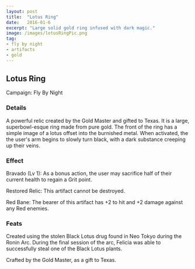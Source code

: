 ```yaml
---
layout: post
title:  "Lotus Ring"
date:   2016-01-6
excerpt: "Large solid gold ring infused with dark magic."
image: /images/lotusRingPic.png
tag:
- fly by night
- artifacts 
- gold
---
```


## Lotus Ring
Campaign: Fly By Night

### Details

A powerful relic created by the Gold Master and gifted to Texas. It is a large, superbowl-esque ring made from pure gold. The front of the ring has a simple image of a lotus offset into the burnished metal. When activated, the the user's arm begins to slowly turn black, with a dark substance creeping up their veins.


### Effect

Bravado (Lv 1):
As a bonus action, the user may sacrifice half of their current health to regain a Grit point.

Restored Relic:
This artifact cannot be destroyed.

Red Bane:
The bearer of this artifact has +2 to hit and +2 damage against any Red enemies.

### Feats

Created using the stolen Black Lotus drug found in Neo Tokyo during the Ronin Arc. During the final session of the arc, Felicia was able to successfully steal one of the Black Lotus plants.

Crafted by the Gold Master, as a gift to Texas.